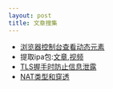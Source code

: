 ```yaml
---
layout: post
title: 文章搜集
---
```


* [浏览器控制台查看动态元素](https://trungk18.com/experience/freeze-screen-debugger-chrome)
* 提取ipa包:[文章](https://www.cnblogs.com/strengthen/p/17163430.html),[视频](https://www.youtube.com/watch?v=cR82_KjKBnc)
* [TLS握手时防止信息泄露](https://blog.cloudflare.com/announcing-encrypted-client-hello)
* [NAT类型和穿透](https://sspai.com/post/68037)